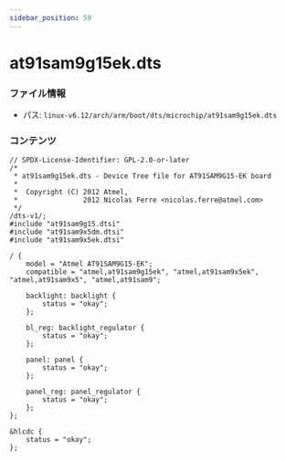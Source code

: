 ```yaml
---
sidebar_position: 59
---
```

# at91sam9g15ek.dts

### ファイル情報

- パス: `linux-v6.12/arch/arm/boot/dts/microchip/at91sam9g15ek.dts`

### コンテンツ

```dts
// SPDX-License-Identifier: GPL-2.0-or-later
/*
 * at91sam9g15ek.dts - Device Tree file for AT91SAM9G15-EK board
 *
 *  Copyright (C) 2012 Atmel,
 *                2012 Nicolas Ferre <nicolas.ferre@atmel.com>
 */
/dts-v1/;
#include "at91sam9g15.dtsi"
#include "at91sam9x5dm.dtsi"
#include "at91sam9x5ek.dtsi"

/ {
	model = "Atmel AT91SAM9G15-EK";
	compatible = "atmel,at91sam9g15ek", "atmel,at91sam9x5ek", "atmel,at91sam9x5", "atmel,at91sam9";

	backlight: backlight {
		status = "okay";
	};

	bl_reg: backlight_regulator {
		status = "okay";
	};

	panel: panel {
		status = "okay";
	};

	panel_reg: panel_regulator {
		status = "okay";
	};
};

&hlcdc {
	status = "okay";
};

```
